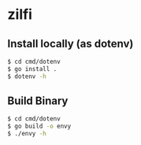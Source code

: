 # zilfi

## Install locally (as dotenv)
```bash
$ cd cmd/dotenv
$ go install .
$ dotenv -h
``` 

## Build Binary
```bash
$ cd cmd/dotenv
$ go build -o envy
$ ./envy -h
```

